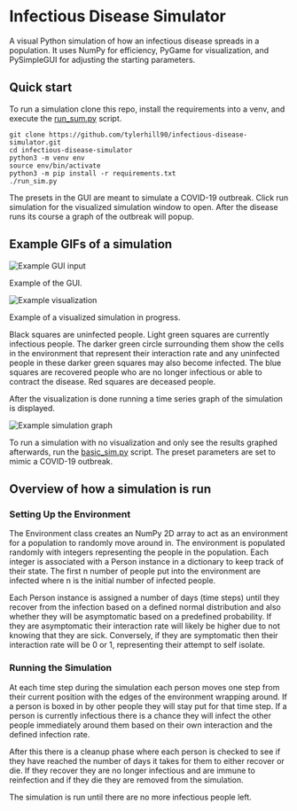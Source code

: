 # Infectious Disease Simulator

A visual Python simulation of how an infectious disease spreads in a population. It uses NumPy for efficiency, PyGame for visualization, and PySimpleGUI for adjusting the starting parameters.

## Quick start

To run a simulation clone this repo, install the requirements into a venv, and execute the [run_sum.py](./run_sim.py) script.

```console
git clone https://github.com/tylerhill90/infectious-disease-simulator.git
cd infectious-disease-simulator
python3 -m venv env
source env/bin/activate
python3 -m pip install -r requirements.txt
./run_sim.py
```

The presets in the GUI are meant to simulate a COVID-19 outbreak. Click run simulation for the visualized simulation window to open. After the disease runs its course a graph of the outbreak will popup.

## Example GIFs of a simulation

![Example GUI input](/figures/gui.gif)

Example of the GUI.

![Example visualization](/figures/sim_running.gif)

Example of a visualized simulation in progress.

Black squares are uninfected people. Light green squares are currently infectious people. The darker green circle surrounding them show the cells in the environment that represent their interaction rate and any uninfected people in these darker green squares may also become infected. The blue squares are recovered people who are no longer infectious or able to contract the disease. Red squares are deceased people.

After the visualization is done running a time series graph of the simulation is displayed.

![Example simulation graph](figures/infect_sim_graph.png)

To run a simulation with no visualization and only see the results graphed afterwards, run the [basic_sim.py](basic_sim.py) script. The preset parameters are set to mimic a COVID-19 outbreak.

## Overview of how a simulation is run

### Setting Up the Environment
The Environment class creates an NumPy 2D array to act as an environment for a population to randomly move around in. The environment is populated randomly with integers representing the people in the population. Each integer is associated with a Person instance in a dictionary to keep track of their state. The first n number of people put into the environment are infected where n is the initial number of infected people.

Each Person instance is assigned a number of days (time steps) until they recover from the infection based on a defined normal distribution and also whether they will be asymptomatic based on a predefined probability. If they are asymptomatic their interaction rate will likely be higher due to not knowing that they are sick. Conversely, if they are symptomatic then their interaction rate will be 0 or 1, representing their attempt to self isolate.

### Running the Simulation
At each time step during the simulation each person moves one step from their current position with the edges of the environment wrapping around. If a person is boxed in by other people they will stay put for that time step. If a person is currently infectious there is a chance they will infect the other people immediately around them based on their own interaction and the defined infection rate.

After this there is a cleanup phase where each person is checked to see if they have reached the number of days it takes for them to either recover or die. If they recover they are no longer infectious and are immune to reinfection and if they die they are removed from the simulation.

The simulation is run until there are no more infectious people left.
